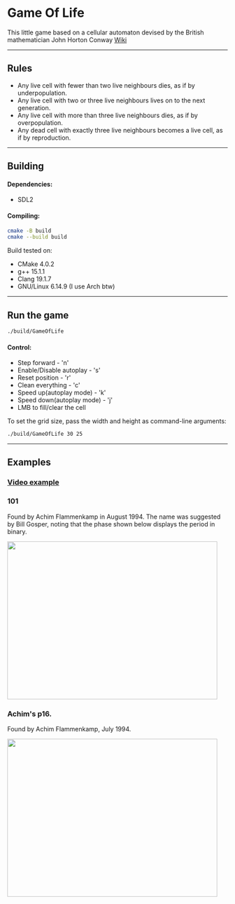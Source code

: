 # Game Of Life

This little game based on a cellular automaton devised by the British mathematician John Horton Conway [Wiki](https://en.wikipedia.org/wiki/Conway%27s_Game_of_Life)

---

## Rules
- Any live cell with fewer than two live neighbours dies, as if by underpopulation.
- Any live cell with two or three live neighbours lives on to the next generation.
- Any live cell with more than three live neighbours dies, as if by overpopulation.
- Any dead cell with exactly three live neighbours becomes a live cell, as if by reproduction.
---
## Building

#### Dependencies:
- SDL2
#### Compiling:
```bash
cmake -B build
cmake --build build
```
Build tested on:
- CMake 4.0.2
- g++ 15.1.1
- Clang 19.1.7
- GNU/Linux 6.14.9 (I use Arch btw)
---
## Run the game
```bash
./build/GameOfLife
```
#### Control:
- Step forward - 'n'
- Enable/Disable autoplay - 's'
- Reset position - 'r'
- Clean everything - 'c'
- Speed up(autoplay mode) - 'k'
- Speed down(autoplay mode) - 'j'
- LMB to fill/clear the cell

To set the grid size, pass the width and height as command-line arguments:
```bash
./build/GameOfLife 30 25
```
---

## Examples

### [Video example](https://youtu.be/gA6wwBq5jAM)

### 101

Found by Achim Flammenkamp in August 1994. The name was suggested by Bill Gosper, noting that the phase shown below displays the period in binary.

<img src="examples/example101.gif" width="480" height="360"/>

### Achim's p16. 

Found by Achim Flammenkamp, July 1994.

<img src="examples/exampleAchim.gif" width="480" height="360"/>